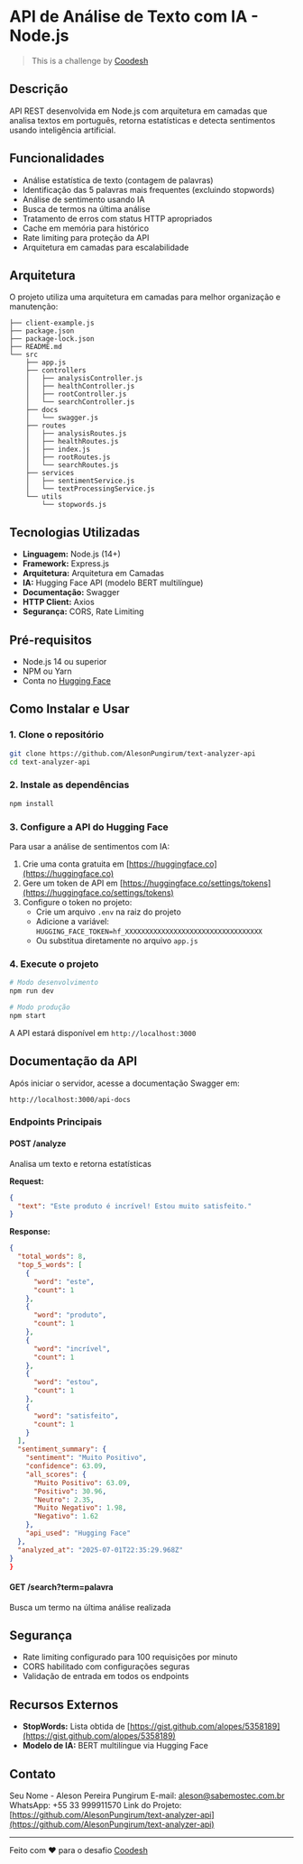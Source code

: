 # API de Análise de Texto com IA - Node.js

> This is a challenge by [Coodesh](https://coodesh.com/)

## Descrição

API REST desenvolvida em Node.js com arquitetura em camadas que analisa textos em português, retorna estatísticas e detecta sentimentos usando inteligência artificial.

## Funcionalidades

- Análise estatística de texto (contagem de palavras)
- Identificação das 5 palavras mais frequentes (excluindo stopwords)
- Análise de sentimento usando IA
- Busca de termos na última análise
- Tratamento de erros com status HTTP apropriados
- Cache em memória para histórico
- Rate limiting para proteção da API
- Arquitetura em camadas para escalabilidade

## Arquitetura

O projeto utiliza uma arquitetura em camadas para melhor organização e manutenção:

```
├── client-example.js
├── package.json
├── package-lock.json
├── README.md
└── src
    ├── app.js
    ├── controllers
    │   ├── analysisController.js
    │   ├── healthController.js
    │   ├── rootController.js
    │   └── searchController.js
    ├── docs
    │   └── swagger.js
    ├── routes
    │   ├── analysisRoutes.js
    │   ├── healthRoutes.js
    │   ├── index.js
    │   ├── rootRoutes.js
    │   └── searchRoutes.js
    ├── services
    │   ├── sentimentService.js
    │   └── textProcessingService.js
    └── utils
        └── stopwords.js
```

## Tecnologias Utilizadas

- **Linguagem:** Node.js (14+)
- **Framework:** Express.js
- **Arquitetura:** Arquitetura em Camadas
- **IA:** Hugging Face API (modelo BERT multilíngue)
- **Documentação:** Swagger
- **HTTP Client:** Axios
- **Segurança:** CORS, Rate Limiting

## Pré-requisitos

- Node.js 14 ou superior
- NPM ou Yarn
- Conta no [Hugging Face](https://huggingface.co)

## Como Instalar e Usar

### 1. Clone o repositório

```bash
git clone https://github.com/AlesonPungirum/text-analyzer-api
cd text-analyzer-api
```

### 2. Instale as dependências

```bash
npm install
```

### 3. Configure a API do Hugging Face

Para usar a análise de sentimentos com IA:

1. Crie uma conta gratuita em [https://huggingface.co](https://huggingface.co)
2. Gere um token de API em [https://huggingface.co/settings/tokens](https://huggingface.co/settings/tokens)
3. Configure o token no projeto:
   - Crie um arquivo `.env` na raiz do projeto
   - Adicione a variável: `HUGGING_FACE_TOKEN=hf_XXXXXXXXXXXXXXXXXXXXXXXXXXXXXXXXXX`
   - Ou substitua diretamente no arquivo `app.js`

### 4. Execute o projeto

```bash
# Modo desenvolvimento
npm run dev

# Modo produção
npm start
```

A API estará disponível em `http://localhost:3000`

## Documentação da API

Após iniciar o servidor, acesse a documentação Swagger em:
```
http://localhost:3000/api-docs
```

### Endpoints Principais

#### POST /analyze
Analisa um texto e retorna estatísticas

**Request:**
```json
{
  "text": "Este produto é incrível! Estou muito satisfeito."
}
```

**Response:**
```json
{
  "total_words": 8,
  "top_5_words": [
    {
      "word": "este",
      "count": 1
    },
    {
      "word": "produto",
      "count": 1
    },
    {
      "word": "incrível",
      "count": 1
    },
    {
      "word": "estou",
      "count": 1
    },
    {
      "word": "satisfeito",
      "count": 1
    }
  ],
  "sentiment_summary": {
    "sentiment": "Muito Positivo",
    "confidence": 63.09,
    "all_scores": {
      "Muito Positivo": 63.09,
      "Positivo": 30.96,
      "Neutro": 2.35,
      "Muito Negativo": 1.98,
      "Negativo": 1.62
    },
    "api_used": "Hugging Face"
  },
  "analyzed_at": "2025-07-01T22:35:29.968Z"
}
}
```

#### GET /search?term=palavra
Busca um termo na última análise realizada

## Segurança

- Rate limiting configurado para 100 requisições por minuto
- CORS habilitado com configurações seguras
- Validação de entrada em todos os endpoints

## Recursos Externos

- **StopWords:** Lista obtida de [https://gist.github.com/alopes/5358189](https://gist.github.com/alopes/5358189)
- **Modelo de IA:** BERT multilíngue via Hugging Face

## Contato

Seu Nome - Aleson Pereira Pungirum
E-mail: aleson@sabemostec.com.br
WhatsApp: +55 33 999911570
Link do Projeto: [https://github.com/AlesonPungirum/text-analyzer-api](https://github.com/AlesonPungirum/text-analyzer-api)

---

Feito com ❤️ para o desafio [Coodesh](https://coodesh.com/)